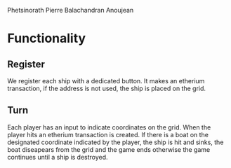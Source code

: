 Phetsinorath Pierre
Balachandran Anoujean

# Functionality
## Register
We register each ship with a dedicated button. It makes an etherium transaction, if the address is not used, the ship is placed on the grid.

## Turn
Each player has an input to indicate coordinates on the grid. When the player hits an etherium transaction is created. If there is a boat on the designated coordinate indicated by the player, the ship is hit and sinks, the boat diseapears from the grid and the game ends otherwise the game continues until a ship is destroyed.
